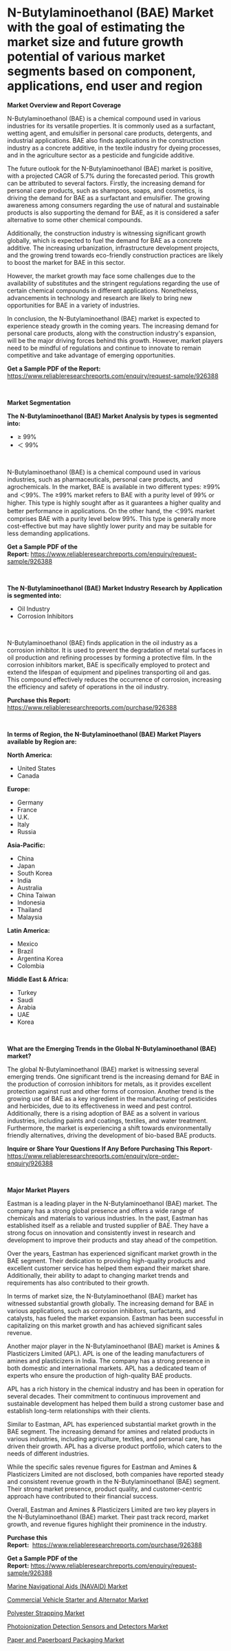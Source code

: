 <p><h1>N-Butylaminoethanol (BAE) Market with the goal of estimating the market size and future growth potential of various market segments based on component, applications, end user and region</h1></p><p><strong>Market Overview and Report Coverage</strong></p>
<p><p>N-Butylaminoethanol (BAE) is a chemical compound used in various industries for its versatile properties. It is commonly used as a surfactant, wetting agent, and emulsifier in personal care products, detergents, and industrial applications. BAE also finds applications in the construction industry as a concrete additive, in the textile industry for dyeing processes, and in the agriculture sector as a pesticide and fungicide additive.</p><p>The future outlook for the N-Butylaminoethanol (BAE) market is positive, with a projected CAGR of 5.7% during the forecasted period. This growth can be attributed to several factors. Firstly, the increasing demand for personal care products, such as shampoos, soaps, and cosmetics, is driving the demand for BAE as a surfactant and emulsifier. The growing awareness among consumers regarding the use of natural and sustainable products is also supporting the demand for BAE, as it is considered a safer alternative to some other chemical compounds.</p><p>Additionally, the construction industry is witnessing significant growth globally, which is expected to fuel the demand for BAE as a concrete additive. The increasing urbanization, infrastructure development projects, and the growing trend towards eco-friendly construction practices are likely to boost the market for BAE in this sector.</p><p>However, the market growth may face some challenges due to the availability of substitutes and the stringent regulations regarding the use of certain chemical compounds in different applications. Nonetheless, advancements in technology and research are likely to bring new opportunities for BAE in a variety of industries.</p><p>In conclusion, the N-Butylaminoethanol (BAE) market is expected to experience steady growth in the coming years. The increasing demand for personal care products, along with the construction industry's expansion, will be the major driving forces behind this growth. However, market players need to be mindful of regulations and continue to innovate to remain competitive and take advantage of emerging opportunities.</p></p>
<p><strong>Get a Sample PDF of the Report:</strong> <a href="https://www.reliableresearchreports.com/enquiry/request-sample/926388">https://www.reliableresearchreports.com/enquiry/request-sample/926388</a></p>
<p>&nbsp;</p>
<p><strong>Market Segmentation</strong></p>
<p><strong>The N-Butylaminoethanol (BAE) Market Analysis by types is segmented into:</strong></p>
<p><ul><li>≥ 99%</li><li>＜ 99%</li></ul></p>
<p>&nbsp;</p>
<p><p>N-Butylaminoethanol (BAE) is a chemical compound used in various industries, such as pharmaceuticals, personal care products, and agrochemicals. In the market, BAE is available in two different types: ≥99% and ＜99%. The ≥99% market refers to BAE with a purity level of 99% or higher. This type is highly sought after as it guarantees a higher quality and better performance in applications. On the other hand, the ＜99% market comprises BAE with a purity level below 99%. This type is generally more cost-effective but may have slightly lower purity and may be suitable for less demanding applications.</p></p>
<p><strong>Get a Sample PDF of the Report:</strong>&nbsp;<a href="https://www.reliableresearchreports.com/enquiry/request-sample/926388">https://www.reliableresearchreports.com/enquiry/request-sample/926388</a></p>
<p>&nbsp;</p>
<p><strong>The N-Butylaminoethanol (BAE) Market Industry Research by Application is segmented into:</strong></p>
<p><ul><li>Oil Industry</li><li>Corrosion Inhibitors</li></ul></p>
<p>&nbsp;</p>
<p><p>N-Butylaminoethanol (BAE) finds application in the oil industry as a corrosion inhibitor. It is used to prevent the degradation of metal surfaces in oil production and refining processes by forming a protective film. In the corrosion inhibitors market, BAE is specifically employed to protect and extend the lifespan of equipment and pipelines transporting oil and gas. This compound effectively reduces the occurrence of corrosion, increasing the efficiency and safety of operations in the oil industry.</p></p>
<p><strong>Purchase this Report:</strong>&nbsp; <a href="https://www.reliableresearchreports.com/purchase/926388">https://www.reliableresearchreports.com/purchase/926388</a></p>
<p>&nbsp;</p>
<p><strong>In terms of Region, the N-Butylaminoethanol (BAE) Market Players available by Region are:</strong></p>
<p>
    <p> <strong> North America: </strong>
        <ul>
            <li>United States</li>
            <li>Canada</li>
        </ul>
        </p> 
    <p> <strong> Europe: </strong>
        <ul>
            <li>Germany</li>
            <li>France</li>
            <li>U.K.</li>
            <li>Italy</li>
            <li>Russia</li>
        </ul>
        </p> 
    <p> <strong> Asia-Pacific: </strong>
        <ul>
            <li>China</li>
            <li>Japan</li>
            <li>South Korea</li>
            <li>India</li>
            <li>Australia</li>
            <li>China Taiwan</li>
            <li>Indonesia</li>
            <li>Thailand</li>
            <li>Malaysia</li>
        </ul>
        </p> 
    <p> <strong> Latin America: </strong>
        <ul>
            <li>Mexico</li>
            <li>Brazil</li>
            <li>Argentina Korea</li>
            <li>Colombia</li>
        </ul>
        </p> 
    <p> <strong> Middle East & Africa: </strong>
        <ul>
            <li>Turkey</li>
            <li>Saudi</li>
            <li>Arabia</li>
            <li>UAE</li>
            <li>Korea</li>
        </ul>
    </p>
    </p>
<p>&nbsp;</p>
<p><strong>What are the Emerging Trends in the Global N-Butylaminoethanol (BAE) market?</strong></p>
<p><p>The global N-Butylaminoethanol (BAE) market is witnessing several emerging trends. One significant trend is the increasing demand for BAE in the production of corrosion inhibitors for metals, as it provides excellent protection against rust and other forms of corrosion. Another trend is the growing use of BAE as a key ingredient in the manufacturing of pesticides and herbicides, due to its effectiveness in weed and pest control. Additionally, there is a rising adoption of BAE as a solvent in various industries, including paints and coatings, textiles, and water treatment. Furthermore, the market is experiencing a shift towards environmentally friendly alternatives, driving the development of bio-based BAE products.</p></p>
<p><strong>Inquire or Share Your Questions If Any Before Purchasing This Report</strong>- <a href="https://www.reliableresearchreports.com/enquiry/pre-order-enquiry/926388">https://www.reliableresearchreports.com/enquiry/pre-order-enquiry/926388</a></p>
<p>&nbsp;</p>
<p><strong>Major Market Players</strong></p>
<p><p>Eastman is a leading player in the N-Butylaminoethanol (BAE) market. The company has a strong global presence and offers a wide range of chemicals and materials to various industries. In the past, Eastman has established itself as a reliable and trusted supplier of BAE. They have a strong focus on innovation and consistently invest in research and development to improve their products and stay ahead of the competition.</p><p>Over the years, Eastman has experienced significant market growth in the BAE segment. Their dedication to providing high-quality products and excellent customer service has helped them expand their market share. Additionally, their ability to adapt to changing market trends and requirements has also contributed to their growth.</p><p>In terms of market size, the N-Butylaminoethanol (BAE) market has witnessed substantial growth globally. The increasing demand for BAE in various applications, such as corrosion inhibitors, surfactants, and catalysts, has fueled the market expansion. Eastman has been successful in capitalizing on this market growth and has achieved significant sales revenue.</p><p>Another major player in the N-Butylaminoethanol (BAE) market is Amines & Plasticizers Limited (APL). APL is one of the leading manufacturers of amines and plasticizers in India. The company has a strong presence in both domestic and international markets. APL has a dedicated team of experts who ensure the production of high-quality BAE products.</p><p>APL has a rich history in the chemical industry and has been in operation for several decades. Their commitment to continuous improvement and sustainable development has helped them build a strong customer base and establish long-term relationships with their clients.</p><p>Similar to Eastman, APL has experienced substantial market growth in the BAE segment. The increasing demand for amines and related products in various industries, including agriculture, textiles, and personal care, has driven their growth. APL has a diverse product portfolio, which caters to the needs of different industries.</p><p>While the specific sales revenue figures for Eastman and Amines & Plasticizers Limited are not disclosed, both companies have reported steady and consistent revenue growth in the N-Butylaminoethanol (BAE) segment. Their strong market presence, product quality, and customer-centric approach have contributed to their financial success.</p><p>Overall, Eastman and Amines & Plasticizers Limited are two key players in the N-Butylaminoethanol (BAE) market. Their past track record, market growth, and revenue figures highlight their prominence in the industry.</p></p>
<p><strong>Purchase this Report:</strong>&nbsp;&nbsp;<a href="https://www.reliableresearchreports.com/purchase/926388">https://www.reliableresearchreports.com/purchase/926388</a></p>
<p></p>
<p><strong>Get a Sample PDF of the Report:</strong>&nbsp;<a href="https://www.reliableresearchreports.com/enquiry/request-sample/926388">https://www.reliableresearchreports.com/enquiry/request-sample/926388</a></p>
<p><p><a href="https://www.linkedin.com/pulse/marine-navigational-aids-navaid-market-research-report-unlocks-d4mmf/">Marine Navigational Aids (NAVAID) Market</a></p><p><a href="https://github.com/rexevange/Market-Research-Report-List-1/blob/main/commercial-vehicle-starter-and-alternator-market.md">Commercial Vehicle Starter and Alternator Market</a></p><p><a href="https://medium.com/@bulk.cream.roll/polyester-strapping-market-size-growth-forecast-2023-2030-68643a91f4c9">Polyester Strapping Market</a></p><p><a href="https://www.linkedin.com/pulse/photoionization-detection-sensors-detectors-market-size-share-1pife/">Photoionization Detection Sensors and Detectors Market</a></p><p><a href="https://medium.com/@grab.track.out/paper-and-paperboard-packaging-market-size-growth-forecast-2023-2030-dff57de9c001">Paper and Paperboard Packaging Market</a></p></p>